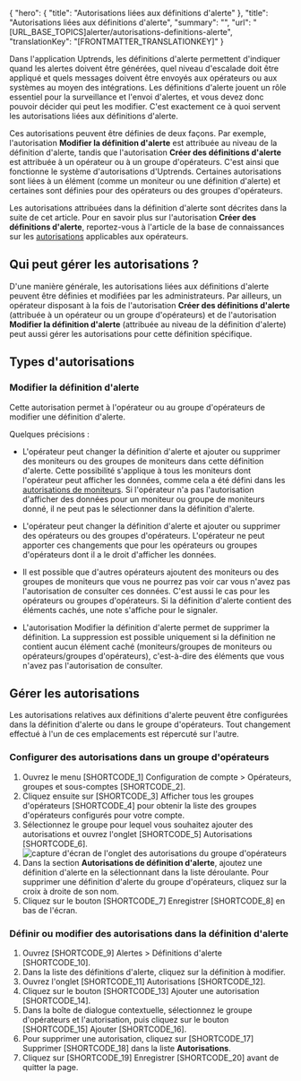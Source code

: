 {
  "hero": {
    "title": "Autorisations liées aux définitions d'alerte"
  },
  "title": "Autorisations liées aux définitions d'alerte",
  "summary": "",
  "url": "[URL_BASE_TOPICS]alerter/autorisations-definitions-alerte",
  "translationKey": "[FRONTMATTER_TRANSLATIONKEY]"
}

Dans l'application Uptrends, les définitions d'alerte permettent d'indiquer quand les alertes doivent être générées, quel niveau d'escalade doit être appliqué et quels messages doivent être envoyés aux opérateurs ou aux systèmes au moyen des intégrations. Les définitions d'alerte jouent un rôle essentiel pour la surveillance et l'envoi d'alertes, et vous devez donc pouvoir décider qui peut les modifier. C'est exactement ce à quoi servent les autorisations liées aux définitions d'alerte.

Ces autorisations peuvent être définies de deux façons. Par exemple, l'autorisation **Modifier la définition d'alerte** est attribuée au niveau de la définition d'alerte, tandis que l'autorisation **Créer des définitions d'alerte** est attribuée à un opérateur ou à un groupe d'opérateurs. C'est ainsi que fonctionne le système d'autorisations d'Uptrends. Certaines autorisations sont liées à un élément (comme un moniteur ou une définition d'alerte) et certaines sont définies pour des opérateurs ou des groupes d'opérateurs.

Les autorisations attribuées dans la définition d'alerte sont décrites dans la suite de cet article. Pour en savoir plus sur l'autorisation **Créer des définitions d'alerte**, reportez-vous à l'article de la base de connaissances sur les [autorisations]([LINK_URL_1]) applicables aux opérateurs.

## Qui peut gérer les autorisations ?

D'une manière générale, les autorisations liées aux définitions d'alerte peuvent être définies et modifiées par les administrateurs.
Par ailleurs, un opérateur disposant à la fois de l'autorisation **Créer des définitions d'alerte** (attribuée à un opérateur ou un groupe d'opérateurs) et de l'autorisation **Modifier la définition d'alerte** (attribuée au niveau de la définition d'alerte) peut aussi gérer les autorisations pour cette définition spécifique.

## Types d'autorisations

### Modifier la définition d'alerte

Cette autorisation permet à l'opérateur ou au groupe d'opérateurs de modifier une définition d'alerte.

Quelques précisions :

- L'opérateur peut changer la définition d'alerte et ajouter ou supprimer des moniteurs ou des groupes de moniteurs dans cette définition d'alerte. Cette possibilité s'applique à tous les moniteurs dont l'opérateur peut afficher les données, comme cela a été défini dans les [autorisations de moniteurs]([LINK_URL_2]). Si l'opérateur n'a pas l'autorisation d'afficher des données pour un moniteur ou groupe de moniteurs donné, il ne peut pas le sélectionner dans la définition d'alerte.

- L'opérateur peut changer la définition d'alerte et ajouter ou supprimer des opérateurs ou des groupes d'opérateurs. L'opérateur ne peut apporter ces changements que pour les opérateurs ou groupes d'opérateurs dont il a le droit d'afficher les données.

- Il est possible que d'autres opérateurs ajoutent des moniteurs ou des groupes de moniteurs que vous ne pourrez pas voir car vous n'avez pas l'autorisation de consulter ces données. C'est aussi le cas pour les opérateurs ou groupes d'opérateurs. Si la définition d'alerte contient des éléments cachés, une note s'affiche pour le signaler.

- L'autorisation Modifier la définition d'alerte permet de supprimer la définition. La suppression est possible uniquement si la définition ne contient aucun élément caché (moniteurs/groupes de moniteurs ou opérateurs/groupes d'opérateurs), c'est-à-dire des éléments que vous n'avez pas l'autorisation de consulter.

## Gérer les autorisations

Les autorisations relatives aux définitions d'alerte peuvent être configurées dans la définition d'alerte ou dans le groupe d'opérateurs. Tout changement effectué à l'un de ces emplacements est répercuté sur l'autre.
### Configurer des autorisations dans un groupe d'opérateurs

1. Ouvrez le menu [SHORTCODE_1] Configuration de compte > Opérateurs, groupes et sous-comptes [SHORTCODE_2].
2. Cliquez ensuite sur [SHORTCODE_3] Afficher tous les groupes d'opérateurs [SHORTCODE_4] pour obtenir la liste des groupes d'opérateurs configurés pour votre compte.
3. Sélectionnez le groupe pour lequel vous souhaitez ajouter des autorisations et ouvrez l'onglet [SHORTCODE_5] Autorisations [SHORTCODE_6].
   ![capture d'écran de l'onglet des autorisations du groupe d'opérateurs]([LINK_URL_3])
4. Dans la section **Autorisations de définition d'alerte**, ajoutez une définition d'alerte en la sélectionnant dans la liste déroulante. Pour supprimer une définition d'alerte du groupe d'opérateurs, cliquez sur la croix à droite de son nom.
5. Cliquez sur le bouton [SHORTCODE_7] Enregistrer [SHORTCODE_8] en bas de l'écran.

### Définir ou modifier des autorisations dans la définition d'alerte

1. Ouvrez [SHORTCODE_9] Alertes > Définitions d'alerte [SHORTCODE_10].
2. Dans la liste des définitions d'alerte, cliquez sur la définition à modifier.
3. Ouvrez l'onglet [SHORTCODE_11] Autorisations [SHORTCODE_12].
4. Cliquez sur le bouton [SHORTCODE_13] Ajouter une autorisation [SHORTCODE_14].
5. Dans la boîte de dialogue contextuelle, sélectionnez le groupe d'opérateurs et l'autorisation, puis cliquez sur le bouton [SHORTCODE_15] Ajouter [SHORTCODE_16].
6. Pour supprimer une autorisation, cliquez sur [SHORTCODE_17] Supprimer [SHORTCODE_18] dans la liste **Autorisations**.
7. Cliquez sur [SHORTCODE_19] Enregistrer [SHORTCODE_20] avant de quitter la page.